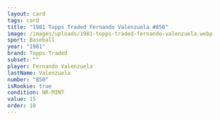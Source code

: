 ```yaml
---
layout: card
tags: card
title: "1981 Topps Traded Fernando Valenzuela #850"
image: /images/uploads/1981-topps-traded-fernando-valenzuela.webp
sport: Baseball
year: "1981"
brand: Topps Traded
subset: ""
player: Fernando Valenzuela
lastName: Valenzuela
number: "850"
isRookie: true
condition: NR-MINT
value: 15
order: 10
---
```

